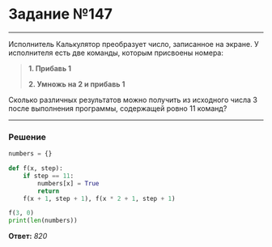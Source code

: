 # Задание №147

---

Исполнитель Калькулятор преобразует число, записанное на экране. У исполнителя есть две команды, которым присвоены номера:
> **1. Прибавь 1**
>
> **2. Умножь на 2 и прибавь 1**

Сколько различных результатов можно получить из исходного числа 3 после выполнения программы, содержащей ровно 11 команд?

---

### Решение

```python
numbers = {}

def f(x, step):
    if step == 11:
        numbers[x] = True
        return
    f(x + 1, step + 1), f(x * 2 + 1, step + 1)

f(3, 0)
print(len(numbers))
```

**Ответ:** _820_